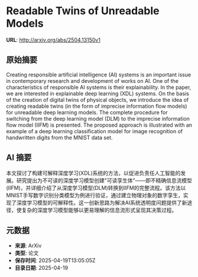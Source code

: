 # Readable Twins of Unreadable Models

**URL**: http://arxiv.org/abs/2504.13150v1

## 原始摘要

Creating responsible artificial intelligence (AI) systems is an important
issue in contemporary research and development of works on AI. One of the
characteristics of responsible AI systems is their explainability. In the
paper, we are interested in explainable deep learning (XDL) systems. On the
basis of the creation of digital twins of physical objects, we introduce the
idea of creating readable twins (in the form of imprecise information flow
models) for unreadable deep learning models. The complete procedure for
switching from the deep learning model (DLM) to the imprecise information flow
model (IIFM) is presented. The proposed approach is illustrated with an example
of a deep learning classification model for image recognition of handwritten
digits from the MNIST data set.


## AI 摘要

本文探讨了构建可解释深度学习(XDL)系统的方法，以促进负责任人工智能的发展。研究提出为不可读的深度学习模型创建"可读孪生体"——即不精确信息流模型(IIFM)，并详细介绍了从深度学习模型(DLM)转换到IIFM的完整流程。该方法以MNIST手写数字识别分类模型为例进行验证，通过建立物理对象的数字孪生，实现了深度学习模型的可解释性。这一创新思路为解决AI系统透明度问题提供了新途径，使复杂的深度学习模型能够以更易理解的信息流形式呈现其决策过程。

## 元数据

- **来源**: ArXiv
- **类型**: 论文
- **保存时间**: 2025-04-19T13:05:05Z
- **目录日期**: 2025-04-19
